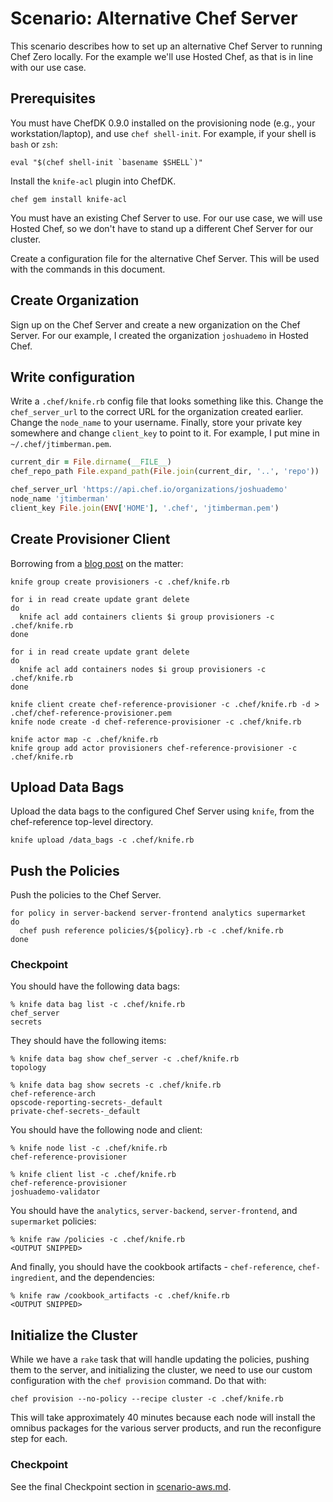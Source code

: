 # Scenario: Alternative Chef Server

This scenario describes how to set up an alternative Chef Server to running Chef Zero locally. For the example we'll use Hosted Chef, as that is in line with our use case.

## Prerequisites

You must have ChefDK 0.9.0 installed on the provisioning node (e.g., your workstation/laptop), and use `chef shell-init`. For example, if your shell is `bash` or `zsh`:

```
eval "$(chef shell-init `basename $SHELL`)"
```

Install the `knife-acl` plugin into ChefDK.

```
chef gem install knife-acl
```

You must have an existing Chef Server to use. For our use case, we will use Hosted Chef, so we don't have to stand up a different Chef Server for our cluster.

Create a configuration file for the alternative Chef Server. This will be used with the commands in this document.

## Create Organization

Sign up on the Chef Server and create a new organization on the Chef Server. For our example, I created the organization `joshuademo` in Hosted Chef.

## Write configuration

Write a `.chef/knife.rb` config file that looks something like this. Change the `chef_server_url` to the correct URL for the organization created earlier. Change the `node_name` to your username. Finally, store your private key somewhere and change `client_key` to point to it. For example, I put mine in `~/.chef/jtimberman.pem`.

```ruby
current_dir = File.dirname(__FILE__)
chef_repo_path File.expand_path(File.join(current_dir, '..', 'repo'))

chef_server_url 'https://api.chef.io/organizations/joshuademo'
node_name 'jtimberman'
client_key File.join(ENV['HOME'], '.chef', 'jtimberman.pem')
```

## Create Provisioner Client

Borrowing from a [blog post](http://jtimberman.housepub.org/blog/2015/02/09/quick-tip-create-a-provisioner-node/) on the matter:

```
knife group create provisioners -c .chef/knife.rb

for i in read create update grant delete
do
  knife acl add containers clients $i group provisioners -c .chef/knife.rb
done

for i in read create update grant delete
do
  knife acl add containers nodes $i group provisioners -c .chef/knife.rb
done

knife client create chef-reference-provisioner -c .chef/knife.rb -d > .chef/chef-reference-provisioner.pem
knife node create -d chef-reference-provisioner -c .chef/knife.rb

knife actor map -c .chef/knife.rb
knife group add actor provisioners chef-reference-provisioner -c .chef/knife.rb
```

## Upload Data Bags

Upload the data bags to the configured Chef Server using `knife`, from the chef-reference top-level directory.

```
knife upload /data_bags -c .chef/knife.rb
```

## Push the Policies

Push the policies to the Chef Server.

```
for policy in server-backend server-frontend analytics supermarket
do
  chef push reference policies/${policy}.rb -c .chef/knife.rb
done
```

### Checkpoint

You should have the following data bags:

```
% knife data bag list -c .chef/knife.rb
chef_server
secrets
```

They should have the following items:

```
% knife data bag show chef_server -c .chef/knife.rb
topology

% knife data bag show secrets -c .chef/knife.rb
chef-reference-arch
opscode-reporting-secrets-_default
private-chef-secrets-_default
```

You should have the following node and client:

```
% knife node list -c .chef/knife.rb
chef-reference-provisioner

% knife client list -c .chef/knife.rb
chef-reference-provisioner
joshuademo-validator
```

You should have the `analytics`, `server-backend`, `server-frontend`, and `supermarket` policies:

```
% knife raw /policies -c .chef/knife.rb
<OUTPUT SNIPPED>
```

And finally, you should have the cookbook artifacts - `chef-reference`, `chef-ingredient`, and the dependencies:

```
% knife raw /cookbook_artifacts -c .chef/knife.rb
<OUTPUT SNIPPED>
```

## Initialize the Cluster

While we have a `rake` task that will handle updating the policies, pushing them to the server, and initializing the cluster, we need to use our custom configuration with the `chef provision` command. Do that with:

```
chef provision --no-policy --recipe cluster -c .chef/knife.rb
```

This will take approximately 40 minutes because each node will install the omnibus packages for the various server products, and run the reconfigure step for each.

### Checkpoint

See the final Checkpoint section in [scenario-aws.md](./scenario-aws.md).

